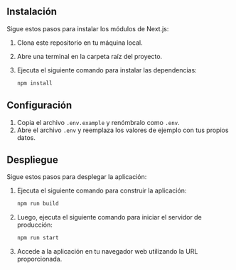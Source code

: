 ## Instalación

Sigue estos pasos para instalar los módulos de Next.js:

1. Clona este repositorio en tu máquina local.
2. Abre una terminal en la carpeta raíz del proyecto.
3. Ejecuta el siguiente comando para instalar las dependencias:

    ```bash
    npm install
    ```

## Configuración

1. Copia el archivo `.env.example` y renómbralo como `.env`.
2. Abre el archivo `.env` y reemplaza los valores de ejemplo con tus propios datos.

## Despliegue

Sigue estos pasos para desplegar la aplicación:

1. Ejecuta el siguiente comando para construir la aplicación:

    ```bash
    npm run build
    ```

2. Luego, ejecuta el siguiente comando para iniciar el servidor de producción:

    ```bash
    npm run start
    ```

3. Accede a la aplicación en tu navegador web utilizando la URL proporcionada.
